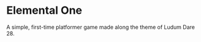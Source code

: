 Elemental One
==============

A simple, first-time platformer game made along the theme of Ludum Dare 28.
